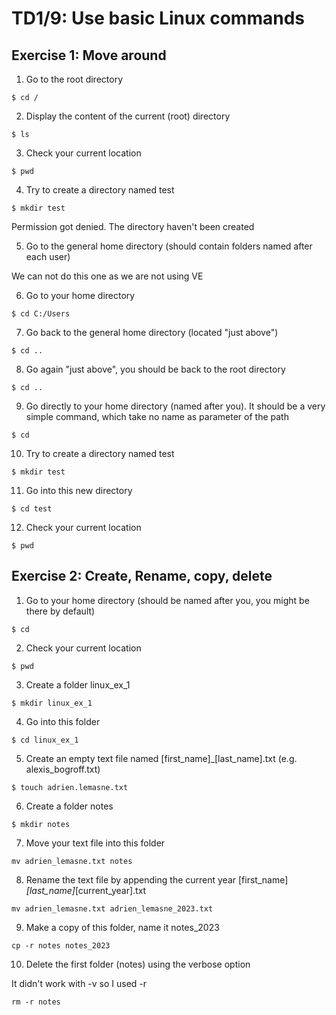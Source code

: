 # TD1/9: Use basic Linux commands 

## Exercise 1: Move around 

1. Go to the root directory     
```
$ cd /
```
  
2. Display the content of the current (root) directory  
  
```
$ ls
```  

3. Check your current location

```
$ pwd
```  

4. Try to create a directory named test  

```
$ mkdir test
```
Permission got denied. The directory haven't been created

5. Go to the general home directory (should contain folders named after each user)  

We can not do this one as we are not using VE

6. Go to your home directory
```
$ cd C:/Users
```

7. Go back to the general home directory (located "just above")
```
$ cd ..
```

8. Go again "just above", you should be back to the root directory
```
$ cd ..
```

9. Go directly to your home directory (named after you). It should be a
very simple command, which take no name as parameter of the path

```
$ cd
```

10. Try to create a directory named test
```
$ mkdir test
```

11. Go into this new directory
```
$ cd test
```

12. Check your current location
```
$ pwd
```  


## Exercise 2: Create, Rename, copy, delete

1. Go to your home directory (should be named after you, you might be
there by default)
```
$ cd 
```

2. Check your current location
```
$ pwd
```

3. Create a folder linux_ex_1
```
$ mkdir linux_ex_1
```

4. Go into this folder
```
$ cd linux_ex_1
```

5. Create an empty text file named [first_name]_[last_name].txt (e.g. alexis_bogroff.txt)
```
$ touch adrien.lemasne.txt
```

6. Create a folder notes
```
$ mkdir notes
```

7. Move your text file into this folder
```
mv adrien_lemasne.txt notes
```

8. Rename the text file by appending the current year [first_name]_[last_name]_[current_year].txt
```
mv adrien_lemasne.txt adrien_lemasne_2023.txt
```

9. Make a copy of this folder, name it notes_2023
```
cp -r notes notes_2023 
```

10. Delete the first folder (notes) using the verbose option

It didn't work with -v so I used -r
```
rm -r notes
```
